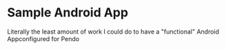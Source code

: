 # Sample Android App

Literally the least amount of work I could do to have a "functional" Android Appconfigured for Pendo
